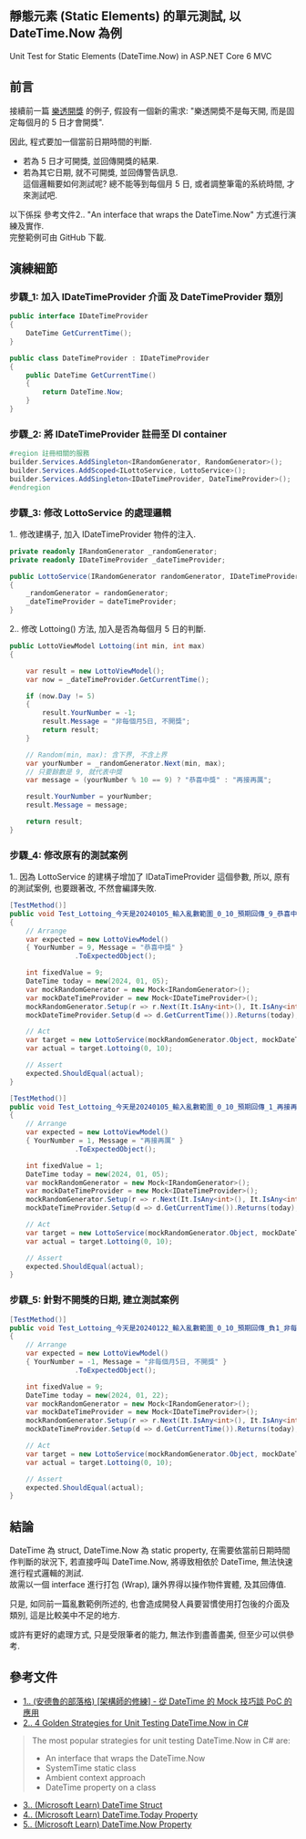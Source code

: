 ## 靜態元素 (Static Elements) 的單元測試, 以 DateTime.Now 為例
Unit Test for Static Elements (DateTime.Now) in ASP.NET Core 6 MVC   

## 前言

接續前一篇 <a href="https://www.jasperstudy.com/2024/01/non-deterministic-elements-random.html" target="_blank">樂透開獎</a> 的例子, 假設有一個新的需求: "樂透開奬不是每天開, 而是固定每個月的 5 日才會開獎".    

因此, 程式要加一個當前日期時間的判斷.  
* 若為 5 日才可開獎, 並回傳開獎的結果.  
* 若為其它日期, 就不可開獎, 並回傳警告訊息.  
這個邏輯要如何測試呢? 總不能等到每個月 5 日, 或者調整筆電的系統時間, 才來測試吧.  

以下係採 參考文件2.. "An interface that wraps the DateTime.Now" 方式進行演練及實作.  
完整範例可由 GitHub 下載.  

## 演練細節

### 步驟_1: 加入 IDateTimeProvider 介面 及 DateTimeProvider 類別

```csharp
public interface IDateTimeProvider
{
    DateTime GetCurrentTime();
}

public class DateTimeProvider : IDateTimeProvider
{
    public DateTime GetCurrentTime()
    {
        return DateTime.Now;
    }
}
```

### 步驟_2: 將 IDateTimeProvider 註冊至 DI container
```csharp
#region 註冊相關的服務
builder.Services.AddSingleton<IRandomGenerator, RandomGenerator>();
builder.Services.AddScoped<ILottoService, LottoService>();
builder.Services.AddSingleton<IDateTimeProvider, DateTimeProvider>();
#endregion
```

### 步驟_3: 修改 LottoService 的處理邏輯

1.. 修改建構子, 加入 IDateTimeProvider 物件的注入.  

```csharp
private readonly IRandomGenerator _randomGenerator;
private readonly IDateTimeProvider _dateTimeProvider;

public LottoService(IRandomGenerator randomGenerator, IDateTimeProvider dateTimeProvider) 
{
    _randomGenerator = randomGenerator;
    _dateTimeProvider = dateTimeProvider;
}
```

2.. 修改 Lottoing() 方法, 加入是否為每個月 5 日的判斷.  
```csharp
public LottoViewModel Lottoing(int min, int max)
{

    var result = new LottoViewModel();
    var now = _dateTimeProvider.GetCurrentTime();

    if (now.Day != 5)
    {
        result.YourNumber = -1;
        result.Message = "非每個月5日, 不開獎";
        return result;
    }

    // Random(min, max): 含下界, 不含上界
    var yourNumber = _randomGenerator.Next(min, max);
    // 只要餘數是 9, 就代表中獎
    var message = (yourNumber % 10 == 9) ? "恭喜中獎" : "再接再厲";

    result.YourNumber = yourNumber;
    result.Message = message;

    return result;
}
```

### 步驟_4: 修改原有的測試案例

1.. 因為 LottoService 的建構子增加了 IDataTimeProvider 這個參數, 所以, 原有的測試案例, 也要跟著改, 不然會編譯失敗.  

```csharp
[TestMethod()]
public void Test_Lottoing_今天是20240105_輸入亂數範圍_0_10_預期回傳_9_恭喜中獎()
{
    // Arrange
    var expected = new LottoViewModel()
    { YourNumber = 9, Message = "恭喜中獎" }
                .ToExpectedObject();

    int fixedValue = 9;
    DateTime today = new(2024, 01, 05);
    var mockRandomGenerator = new Mock<IRandomGenerator>();
    var mockDateTimeProvider = new Mock<IDateTimeProvider>();
    mockRandomGenerator.Setup(r => r.Next(It.IsAny<int>(), It.IsAny<int>())).Returns(fixedValue);
    mockDateTimeProvider.Setup(d => d.GetCurrentTime()).Returns(today);

    // Act
    var target = new LottoService(mockRandomGenerator.Object, mockDateTimeProvider.Object);
    var actual = target.Lottoing(0, 10);

    // Assert
    expected.ShouldEqual(actual);
}
```

```csharp
[TestMethod()]
public void Test_Lottoing_今天是20240105_輸入亂數範圍_0_10_預期回傳_1_再接再厲()
{
    // Arrange
    var expected = new LottoViewModel()
    { YourNumber = 1, Message = "再接再厲" }
                .ToExpectedObject();

    int fixedValue = 1;
    DateTime today = new(2024, 01, 05);
    var mockRandomGenerator = new Mock<IRandomGenerator>();
    var mockDateTimeProvider = new Mock<IDateTimeProvider>();
    mockRandomGenerator.Setup(r => r.Next(It.IsAny<int>(), It.IsAny<int>())).Returns(fixedValue);
    mockDateTimeProvider.Setup(d => d.GetCurrentTime()).Returns(today);

    // Act
    var target = new LottoService(mockRandomGenerator.Object, mockDateTimeProvider.Object);
    var actual = target.Lottoing(0, 10);

    // Assert
    expected.ShouldEqual(actual);
}
```

### 步驟_5: 針對不開獎的日期, 建立測試案例

```csharp
[TestMethod()]
public void Test_Lottoing_今天是20240122_輸入亂數範圍_0_10_預期回傳_負1_非每個月5日_不開獎()
{
    // Arrange
    var expected = new LottoViewModel()
    { YourNumber = -1, Message = "非每個月5日, 不開獎" }
                .ToExpectedObject();

    int fixedValue = 9;
    DateTime today = new(2024, 01, 22);
    var mockRandomGenerator = new Mock<IRandomGenerator>();
    var mockDateTimeProvider = new Mock<IDateTimeProvider>();
    mockRandomGenerator.Setup(r => r.Next(It.IsAny<int>(), It.IsAny<int>())).Returns(fixedValue);
    mockDateTimeProvider.Setup(d => d.GetCurrentTime()).Returns(today);

    // Act
    var target = new LottoService(mockRandomGenerator.Object, mockDateTimeProvider.Object);
    var actual = target.Lottoing(0, 10);

    // Assert
    expected.ShouldEqual(actual);
}
```

## 結論

DateTime 為 struct, DateTime.Now 為 static property, 在需要依當前日期時間作判斷的狀況下, 若直接呼叫 DateTime.Now, 將導致相依於 DateTime, 無法快速進行程式邏輯的測試.  
故需以一個 interface 進行打包 (Wrap), 讓外界得以操作物件實體, 及其回傳值.  

只是, 如同前一篇亂數範例所述的, 也會造成開發人員要習慣使用打包後的介面及類別, 這是比較美中不足的地方.  

或許有更好的處理方式, 只是受限筆者的能力, 無法作到盡善盡美, 但至少可以供參考.  


## 參考文件

* <a href="https://columns.chicken-house.net/2022/05/29/datetime-mock/" target="_blank">1.. (安德魯的部落格) [架構師的修練] - 從 DateTime 的 Mock 技巧談 PoC 的應用</a>  
* <a href="https://methodpoet.com/unit-testing-datetime-now/" target="_blank">2.. 4 Golden Strategies for Unit Testing DateTime.Now in C#</a>  
> The most popular strategies for unit testing DateTime.Now in C# are:  
> * An interface that wraps the DateTime.Now  
> * SystemTime static class  
> * Ambient context approach  
> * DateTime property on a class  

* <a href="https://learn.microsoft.com/en-us/dotnet/api/system.datetime?view=net-6.0" target="_blank">3.. (Microsoft Learn) DateTime Struct</a>  
* <a href="https://learn.microsoft.com/en-us/dotnet/api/system.datetime.today?view=net-6.0" target="_blank">4.. (Microsoft Learn) DateTime.Today Property</a>  
* <a href="https://learn.microsoft.com/en-us/dotnet/api/system.datetime.now?view=net-6.0" target="_blank">5.. (Microsoft Learn) DateTime.Now Property</a>  



